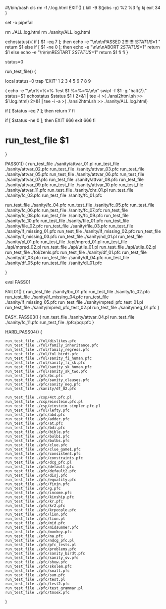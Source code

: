 #!/bin/bash
cls
rm -f */*.log.html
EXIT() {
  kill -9 $(jobs -p) %2 %3
  fg
  kj
  exit 34
}

set -o pipefail

rm ./ALL.log.html
rm ./sanity/ALL.log.html



echostatus(){
  if [ $1 -eq 7 ]; then
    echo -e "\n\n\nPASSED $2     !!!!!!!!! STATUS=$1 "
    return $1
  else 
    if [ $1 -ne 0 ]; then
         echo -e "\n\n\nABORT $2 STATUS=$1" 
	 return $1
      else
         echo -e "\n\n\nRESTART $2 STATUS=$1"
	 return $1
    fi
  fi
}

status=0

run_test_file() {

local status=0
trap 'EXIT' 1 2 3 4 5 6 7 8 9
 
 ( 
  echo -e "\n\n%=%=% Test $1 %=%=%\n\n"
  swipl -f $1 -g "halt(7)." 
  status=$?
  echostatus $status $1
  ) 2>&1 |
  tee -i >( ./ansi2html.sh >> $1.log.html) 2>&1 |
  tee -i -a >( ./ansi2html.sh >> ./sanity/ALL.log.html)
  
  if [ $status -eq 7 ]; then
    return 7
  fi

  if [ $status -ne 0 ]; then
    EXIT 666
    exit 666
  fi

  # run_test_file $1
}

PASS01() {
run_test_file ./sanity/attvar_01.pl 
run_test_file ./sanity/attvar_02.pfc 
run_test_file ./sanity/attvar_03.pfc 
run_test_file ./sanity/attvar_05.pfc 
run_test_file ./sanity/attvar_06.pfc 
run_test_file ./sanity/attvar_07.pfc 
run_test_file ./sanity/attvar_08.pfc 
run_test_file ./sanity/attvar_09.pfc 
run_test_file ./sanity/attvar_10.pfc 
run_test_file ./sanity/attvar_11.pfc 
run_test_file ./sanity/chr_01.pl 
	run_test_file ./sanity/fc_03.pfc
	run_test_file ./sanity/fc_01.pfc

run_test_file ./sanity/fc_04.pfc 
run_test_file ./sanity/fc_05.pfc 
run_test_file ./sanity/fc_06.pfc 
run_test_file ./sanity/fc_07.pfc 
run_test_file ./sanity/fc_08.pfc 
run_test_file ./sanity/fc_09.pfc 
run_test_file ./sanity/fc_10.pfc 
run_test_file ./sanity/file_01.pfc 
run_test_file ./sanity/file_02.pfc 
run_test_file ./sanity/file_03.pfc 
run_test_file ./sanity/if_missing_01.pfc 
run_test_file ./sanity/if_missing_02.pfc 
run_test_file ./sanity/if_missing_03.pfc 
run_test_file ./sanity/nd_01.pl 
run_test_file ./sanity/pl_01.pfc 
run_test_file ./api/mpred_01.pl 
run_test_file ./api/mpred_02.pl 
run_test_file ./api/utils_01.pl 
run_test_file ./api/utils_02.pl 
run_test_file ./fol/zenls.pfc 
run_test_file ./sanity/df_01.pfc 
run_test_file ./sanity/df_03.pfc 
run_test_file ./sanity/df_04.pfc 
run_test_file ./sanity/df_05.pfc 
run_test_file ./sanity/dl_01.pfc 

}

eval PASS01

FAIL01() {
    run_test_file ./sanity/bc_01.pfc
    run_test_file ./sanity/fc_02.pfc
    run_test_file ./sanity/if_missing_04.pfc
    run_test_file ./sanity/if_missing_05.pfc
    run_test_file ./sanity/mpred_pfc_test_01.pl
    run_test_file ./sanity/mpred_pfc_test_02.pl
    run_test_file ./sanity/neg_01.pfc
}

EASY_PASS03() {
	run_test_file ./sanity/attvar_04.pl
	run_test_file ./sanity/fc_11.pfc
	run_test_file ./pfc/pqr.pfc
}


HARD_PASS04() {

	run_test_file ./fol/dislikes.pfc
	run_test_file ./fol/family_inheritance.pfc
	run_test_file ./fol/family_regress.pfc
	run_test_file ./fol/fol_birdt.pfc
	run_test_file ./fol/sanity_fi_human.pfc
	run_test_file ./fol/sanity_fi_sk.pfc
	run_test_file ./fol/sanity_sk_human.pfc
	run_test_file ./fol/sanity_sk_two.pfc
	run_test_file ./pfc/bc.pfc
	run_test_file ./pfc/sanity_clauses.pfc
	run_test_file ./pfc/sanity_neg.pfc
	run_test_file ./sanity/df_02.pfc
    
    run_test_file ./csp/4ct.pfc.pl
    run_test_file ./csp/einstein.pfc.pl
    run_test_file ./csp/einstein_simpler.pfc.pl
    run_test_file ./fol/lefty.pfc
    run_test_file ./pfc/abd.pfc
    run_test_file ./pfc/adder.pfc
    run_test_file ./pfc/at.pfc
    run_test_file ./pfc/bdi.pfc
    run_test_file ./pfc/bible.pfc
    run_test_file ./pfc/bulb1.pfc
    run_test_file ./pfc/bulbs.pfc
    run_test_file ./pfc/clue.pfc
    run_test_file ./pfc/clue_game1.pfc
    run_test_file ./pfc/consistent.pfc
    run_test_file ./pfc/constraints.pfc
    run_test_file ./pfc/dcg_pfc.pl
    run_test_file ./pfc/default.pfc
    run_test_file ./pfc/default2.pfc
    run_test_file ./pfc/disj.pfc
    run_test_file ./pfc/equality.pfc
    run_test_file ./pfc/finin.pfc
    run_test_file ./pfc/g.pfc
    run_test_file ./pfc/income.pfc
    run_test_file ./pfc/kinship.pfc
    run_test_file ./pfc/kr.pfc
    run_test_file ./pfc/kr2.pfc
    run_test_file ./pfc/krpeople.pfc
    run_test_file ./pfc/lion.pfc
    run_test_file ./pfc/lion.pl
    run_test_file ./pfc/mid.pfc
    run_test_file ./pfc/midsummer.pfc
    run_test_file ./pfc/monkey.pfc
    run_test_file ./pfc/na.pfc
    run_test_file ./pfc/ndcg_pfc.pl
    run_test_file ./pfc/pfc_tests.pl
    run_test_file ./pfc/problems.pfc
    run_test_file ./pfc/sanity_birdt.pfc
    run_test_file ./pfc/sanity_sv.pfc
    run_test_file ./pfc/show.pfc
    run_test_file ./pfc/skolem.pfc
    run_test_file ./pfc/small.pfc
    run_test_file ./pfc/sum.pfc
    run_test_file ./pfc/test.pl
    run_test_file ./pfc/test2.pfc
    run_test_file ./pfc/test_grammar.pl
    run_test_file ./pfc/tmsex.pfc
}



